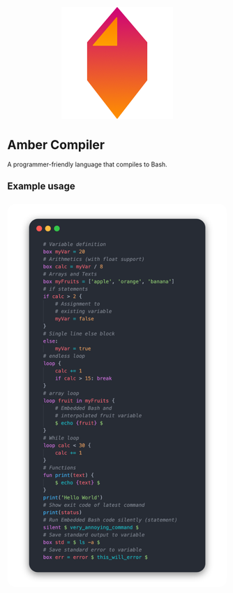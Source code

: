 <div align="center">
    <img src="vsc-syntax/images/icon.png" width="256">
</div>


# Amber Compiler
A programmer-friendly language that compiles to Bash.

## Example usage

<div align="center">
    <img src="vsc-syntax/images/amber.png" style="border-radius: 20px; margin-top: 10px" width="600">
</div>